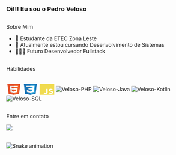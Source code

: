 ### Oi!!! Eu sou o Pedro Veloso

##
 
Sobre Mim

- 🏫 Estudante da ETEC Zona Leste
- 🌱 Atualmente estou cursando Desenvolvimento de Sistemas
- 👨🏽‍💻 Futuro Desenvolvedor Fullstack

##

Habilidades

<div style="display: inline_block"><br>
  <img align="center" alt="Veloso-HTML" height="30" width="40" src="https://raw.githubusercontent.com/devicons/devicon/master/icons/html5/html5-original.svg">
  <img align="center" alt="Veloso-CSS" height="30" width="40" src="https://raw.githubusercontent.com/devicons/devicon/master/icons/css3/css3-original.svg">
  <img align="center" alt="Veloso-Js" height="30" width="40" src="https://raw.githubusercontent.com/devicons/devicon/master/icons/javascript/javascript-plain.svg">
  <img align="center" alt="Veloso-PHP" height="30" width="40" src="https://cdn.jsdelivr.net/gh/devicons/devicon@latest/icons/php/php-original.svg">
  <img align="center" alt="Veloso-Java" height="30" width="40" src="https://cdn.jsdelivr.net/gh/devicons/devicon@latest/icons/java/java-original.svg">
  <img align="center" alt="Veloso-Kotlin" height="30" width="40" src="https://cdn.jsdelivr.net/gh/devicons/devicon@latest/icons/kotlin/kotlin-plain.svg" />
  <img align="center" alt="Veloso-SQL" height="30" width="40" src="https://cdn.jsdelivr.net/gh/devicons/devicon@latest/icons/sqldeveloper/sqldeveloper-plain.svg">
          
</div>
  
## 

Entre em contato
 
<div> 
  <a href="https://www.linkedin.com/in/veloso-pedro" target="_blank"><img src="https://img.shields.io/badge/-LinkedIn-%230077B5?style=for-the-badge&logo=linkedin&logoColor=white" target="_blank"></a> 
</div>

##

![Snake animation](https://github.com/velosopedro)
